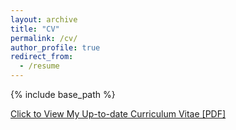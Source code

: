 ```yaml
---
layout: archive
title: "CV"
permalink: /cv/
author_profile: true
redirect_from:
  - /resume
---
```


{% include base_path %}

[Click to View My Up-to-date Curriculum Vitae [PDF]](http://zhiaozhou.github.io/files/zhiaozhou_cv.pdf)

<!-- <embed src="http://lantaoyu.com/files/lantaoyu_cv.pdf" width="650" height="1800" type='application/pdf'> -->